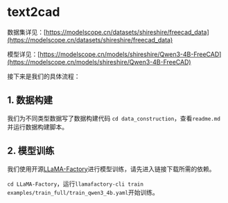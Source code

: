 # text2cad

数据集详见：[https://modelscope.cn/datasets/shireshire/freecad_data](https://modelscope.cn/datasets/shireshire/freecad_data)

模型详见：[https://modelscope.cn/models/shireshire/Qwen3-4B-FreeCAD](https://modelscope.cn/models/shireshire/Qwen3-4B-FreeCAD)

接下来是我们的具体流程：
## 1. 数据构建
我们为不同类型数据写了数据构建代码
`cd data_construction`，查看`readme.md`并运行数据构建脚本。
## 2. 模型训练
我们使用开源[LLaMA-Factory](https://llamafactory.readthedocs.io/zh-cn/latest/index.html)进行模型训练，请先进入链接下载所需的依赖。

`cd LLaMA-Factory`，运行`llamafactory-cli train examples/train_full/train_qwen3_4b.yaml`开始训练。
